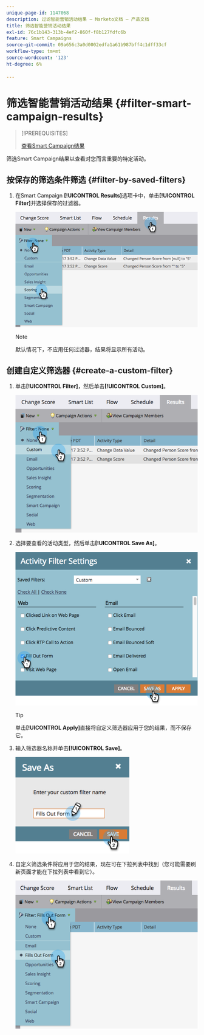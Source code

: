 ```yaml
---
unique-page-id: 1147068
description: 过滤智能营销活动结果 — Marketo文档 — 产品文档
title: 筛选智能营销活动结果
exl-id: 76c1b143-313b-4ef2-860f-f8b127fdfc6b
feature: Smart Campaigns
source-git-commit: 09a656c3a0d0002edfa1a61b987bff4c1dff33cf
workflow-type: tm+mt
source-wordcount: '123'
ht-degree: 6%

---
```


# 筛选智能营销活动结果 {#filter-smart-campaign-results}

>[!PREREQUISITES]
>
>[查看Smart Campaign结果](/help/marketo/product-docs/core-marketo-concepts/smart-campaigns/smart-campaign-data/view-smart-campaign-results.md)

筛选Smart Campaign结果以查看对您而言重要的特定活动。

## 按保存的筛选条件筛选 {#filter-by-saved-filters}

1. 在Smart Campaign **[!UICONTROL Results]**&#x200B;选项卡中，单击&#x200B;**[!UICONTROL Filter]**&#x200B;并选择保存的过滤器。

   ![](assets/filter-smart-campaign-results-1.png)

   >[!NOTE]
   >
   >默认情况下，不应用任何过滤器，结果将显示所有活动。

## 创建自定义筛选器 {#create-a-custom-filter}

1. 单击&#x200B;**[!UICONTROL Filter]**，然后单击&#x200B;**[!UICONTROL Custom]**。

   ![](assets/filter-smart-campaign-results-2.png)

1. 选择要查看的活动类型，然后单击&#x200B;**[!UICONTROL Save As]**。

   ![](assets/filter-smart-campaign-results-3.png)

   >[!TIP]
   >
   >单击&#x200B;**[!UICONTROL Apply]**&#x200B;直接将自定义筛选器应用于您的结果，而不保存它。

1. 输入筛选器名称并单击&#x200B;**[!UICONTROL Save]**。

   ![](assets/filter-smart-campaign-results-4.png)

1. 自定义筛选条件将应用于您的结果，现在可在下拉列表中找到（您可能需要刷新页面才能在下拉列表中看到它）。

   ![](assets/filter-smart-campaign-results-5.png)
